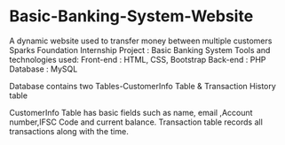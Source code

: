 # Basic-Banking-System-Website
A dynamic website used to transfer money between multiple customers 
Sparks Foundation Internship Project : Basic Banking System
Tools and technologies used:
Front-end : HTML, CSS, Bootstrap 
Back-end : PHP
Database : MySQL

Database contains two Tables-CustomerInfo Table & Transaction History table

CustomerInfo Table has basic fields such as name, email ,Account number,IFSC Code and current balance.
Transaction table records all transactions along with the time.
